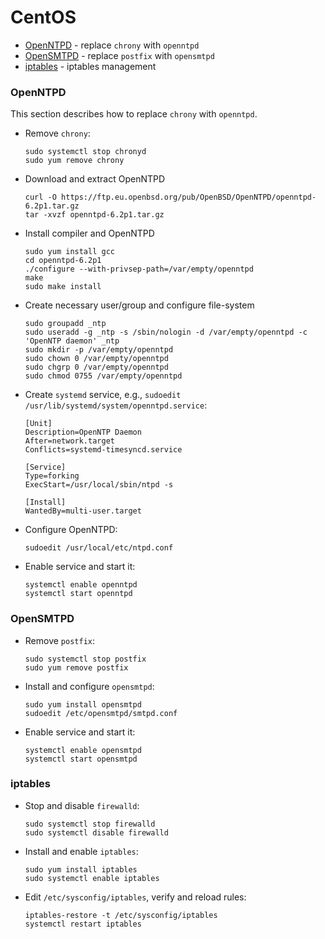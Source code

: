 # CentOS
- [OpenNTPD](#openntpd) - replace `chrony` with `openntpd`  
- [OpenSMTPD](#opensmtpd) - replace `postfix` with `opensmtpd`  
- [iptables](#iptables) - iptables management  

### OpenNTPD
This section describes how to replace `chrony` with `openntpd`.

* Remove `chrony`:
  ```
  sudo systemctl stop chronyd
  sudo yum remove chrony
  ```

* Download and extract OpenNTPD
   ```
   curl -O https://ftp.eu.openbsd.org/pub/OpenBSD/OpenNTPD/openntpd-6.2p1.tar.gz
   tar -xvzf openntpd-6.2p1.tar.gz
   ```

* Install compiler and OpenNTPD
  ```
  sudo yum install gcc
  cd openntpd-6.2p1
  ./configure --with-privsep-path=/var/empty/openntpd
  make
  sudo make install
  ```

* Create necessary user/group and configure file-system
  ```
  sudo groupadd _ntp
  sudo useradd -g _ntp -s /sbin/nologin -d /var/empty/openntpd -c 'OpenNTP daemon' _ntp
  sudo mkdir -p /var/empty/openntpd
  sudo chown 0 /var/empty/openntpd
  sudo chgrp 0 /var/empty/openntpd
  sudo chmod 0755 /var/empty/openntpd
  ```

* Create `systemd` service, e.g., `sudoedit /usr/lib/systemd/system/openntpd.service`:
  ```
  [Unit]
  Description=OpenNTP Daemon
  After=network.target
  Conflicts=systemd-timesyncd.service
  
  [Service]
  Type=forking
  ExecStart=/usr/local/sbin/ntpd -s
  
  [Install]
  WantedBy=multi-user.target
  ```

* Configure OpenNTPD:
  ```
  sudoedit /usr/local/etc/ntpd.conf
  ```

* Enable service and start it:
  ```
  systemctl enable openntpd
  systemctl start openntpd
  ```

### OpenSMTPD
* Remove `postfix`:
  ```
  sudo systemctl stop postfix
  sudo yum remove postfix
  ```
  
* Install and configure `opensmtpd`:
  ```
  sudo yum install opensmtpd
  sudoedit /etc/opensmtpd/smtpd.conf
  ```

* Enable service and start it:
  ```
  systemctl enable opensmtpd
  systemctl start opensmtpd
  ```

### iptables
* Stop and disable `firewalld`:  
  ```
  sudo systemctl stop firewalld
  sudo systemctl disable firewalld
  ```

* Install and enable `iptables`:
  ```
  sudo yum install iptables
  sudo systemctl enable iptables
  ```

* Edit `/etc/sysconfig/iptables`, verify and reload rules:
  ```
  iptables-restore -t /etc/sysconfig/iptables
  systemctl restart iptables
  ```
